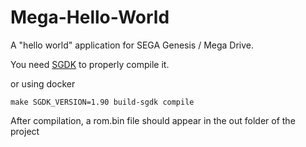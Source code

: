 # Mega-Hello-World

A "hello world" application for SEGA Genesis / Mega Drive.

You need [SGDK](https://github.com/Stephane-D/SGDK) to properly compile it.

or using docker

```shell
make SGDK_VERSION=1.90 build-sgdk compile
```

After compilation, a rom.bin file should appear in the out folder of the project

